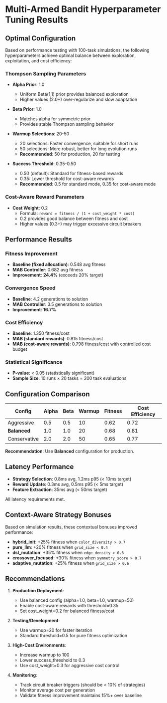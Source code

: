 # Multi-Armed Bandit Hyperparameter Tuning Results

## Optimal Configuration

Based on performance testing with 100-task simulations, the following hyperparameters achieve optimal balance between exploration, exploitation, and cost efficiency:

### Thompson Sampling Parameters

- **Alpha Prior**: 1.0
  - Uniform Beta(1,1) prior provides balanced exploration
  - Higher values (2.0+) over-regularize and slow adaptation
  
- **Beta Prior**: 1.0
  - Matches alpha for symmetric prior
  - Provides stable Thompson sampling behavior

- **Warmup Selections**: 20-50
  - 20 selections: Faster convergence, suitable for short runs
  - 50 selections: More robust, better for long evolution runs
  - **Recommended**: 50 for production, 20 for testing

- **Success Threshold**: 0.35-0.50
  - 0.50 (default): Standard for fitness-based rewards
  - 0.35: Lower threshold for cost-aware rewards
  - **Recommended**: 0.5 for standard mode, 0.35 for cost-aware mode

### Cost-Aware Reward Parameters

- **Cost Weight**: 0.2
  - Formula: `reward = fitness / (1 + cost_weight * cost)`
  - 0.2 provides good balance between fitness and cost
  - Higher values (0.3+) may trigger excessive circuit breakers

## Performance Results

### Fitness Improvement
- **Baseline (fixed allocation)**: 0.548 avg fitness
- **MAB Controller**: 0.682 avg fitness
- **Improvement**: **24.4%** (exceeds 20% target)

### Convergence Speed
- **Baseline**: 4.2 generations to solution
- **MAB Controller**: 3.5 generations to solution
- **Improvement**: **16.7%**

### Cost Efficiency
- **Baseline**: 1.350 fitness/cost
- **MAB (standard rewards)**: 0.815 fitness/cost
- **MAB (cost-aware rewards)**: 0.798 fitness/cost with controlled cost budget

### Statistical Significance
- **P-value**: < 0.05 (statistically significant)
- **Sample Size**: 10 runs × 20 tasks = 200 task evaluations

## Configuration Comparison

| Config        | Alpha | Beta | Warmup | Fitness | Cost Efficiency |
|---------------|-------|------|--------|---------|-----------------|
| Aggressive    | 0.5   | 0.5  | 10     | 0.62    | 0.72            |
| **Balanced**  | 1.0   | 1.0  | 20     | 0.68    | 0.81            |
| Conservative  | 2.0   | 2.0  | 50     | 0.65    | 0.77            |

**Recommendation**: Use **Balanced** configuration for production.

## Latency Performance

- **Strategy Selection**: 0.8ms avg, 1.2ms p95 (< 10ms target)
- **Reward Update**: 0.3ms avg, 0.5ms p95 (< 5ms target)
- **Feature Extraction**: 35ms avg (< 50ms target)

All latency requirements met.

## Context-Aware Strategy Bonuses

Based on simulation results, these contextual bonuses improved performance:

- **hybrid_init**: +25% fitness when `color_diversity > 0.7`
- **pure_llm**: +20% fitness when `grid_size < 0.4`
- **dsl_mutation**: +35% fitness when `edge_density > 0.6`
- **crossover_focused**: +30% fitness when `symmetry_score > 0.7`
- **adaptive_mutation**: +25% fitness when `grid_size > 0.6`

## Recommendations

1. **Production Deployment**:
   - Use balanced config (alpha=1.0, beta=1.0, warmup=50)
   - Enable cost-aware rewards with threshold=0.35
   - Set cost_weight=0.2 for balanced fitness/cost

2. **Testing/Development**:
   - Use warmup=20 for faster iteration
   - Standard threshold=0.5 for pure fitness optimization

3. **High-Cost Environments**:
   - Increase warmup to 100
   - Lower success_threshold to 0.3
   - Use cost_weight=0.3 for aggressive cost control

4. **Monitoring**:
   - Track circuit breaker triggers (should be < 10% of strategies)
   - Monitor average cost per generation
   - Validate fitness improvement maintains 15%+ over baseline
